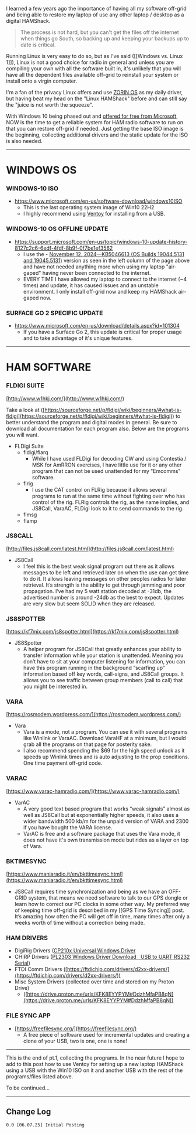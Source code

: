I learned a few years ago the importance of having all my software off-grid and being able to restore my laptop of use any other laptop /  desktop as a digital HAMShack.

>The process is not hard, but you can't get the files off the internet when things go South, so backing up and keeping your backups up to date is critical.  

Running Linux is very easy to do so, but as I've said ([[Windows vs. Linux 1]]), Linux is not a good choice for radio in general and unless you are compiling your own with all the software built in, it's unlikely that you will have all the dependent files available off-grid to reinstall your system or install onto a virgin computer.

I'm a fan of the privacy Linux offers and use [ZORIN OS](https://zorin.com/os/) as my daily driver, but having beat my head on the "Linux HAMShack" before and can still say the "juice is not worth the squeeze".

With Windows 10 being phased out and [offered for free from Microsoft](https://www.microsoft.com/en-us/software-download/windows10ISO), NOW is the time to get a reliable system for HAM radio software to run on that you can restore off-grid if needed.  Just getting the base ISO image is the beginning, collecting additional drivers and the static update for the ISO is also needed.

---
# WINDOWS OS
### WINDOWS-10 ISO
- https://www.microsoft.com/en-us/software-download/windows10ISO
	- This is the last operating system image of Win10 22H2
	- I highly recommend using [Ventoy](https://www.ventoy.net/en/doc_start.html) for installing from a USB.
### WINDOWS-10 OS OFFLINE UPDATE
- https://support.microsoft.com/en-us/topic/windows-10-update-history-8127c2c6-6edf-4fdf-8b9f-0f7be1ef3562
	- I use the - [November 12, 2024—KB5046613 (OS Builds 19044.5131 and 19045.5131)](https://support.microsoft.com/en-us/help/5046613) version as seen in the left column of the page above and have not needed anything more when using my laptop "air-gaped" having never been connected to the internet.
	- EVERY TIME I have allowed my laptop to connect to the internet (~4 times) and update, it has caused issues and an unstable environment.  I only install off-grid now and keep my HAMShack air-gaped now. 
### SURFACE GO 2 SPECIFIC UPDATE
- https://www.microsoft.com/en-us/download/details.aspx?id=101304
	- If you have a Surface Go 2, this update is critical for proper usage and to take advantage of it's unique features.

---
# HAM SOFTWARE
### FLDIGI SUITE 
[http://www.w1hkj.com/](http://www.w1hkj.com/)

Take a look at ([https://sourceforge.net/p/fldigi/wiki/beginners/#what-is-fldigi](https://sourceforge.net/p/fldigi/wiki/beginners/#what-is-fldigi)) to better understand the program and digital modes in general. Be sure to download all documentation for each program also. Below are the programs you will want.

- FLDigi Suite
    - fldigi/flarq
	    - While I have used FLDigi for decoding CW and using Contestia / MSK for AmRRON exercises, I have little use for it or any other program that can not be used unattended for my "Emcomms" software.
    - flrig
        - I use the CAT control on FLRig because it allows several programs to run at the same time without fighting over who has control of the rig. FLRig controls the rig, as the name implies, and JS8Call, VaraAC, FLDigi look to it to send commands to the rig. 
    - flmsg
    - flamp

### JS8CALL
[http://files.js8call.com/latest.html](http://files.js8call.com/latest.html)

- JS8Call
    - I feel this is the best weak signal program out there as it allows messages to be left and retrieved later on when the use can get time to do it.  It allows leaving messages on other peoples radios for later retrieval.  It’s strength is the ability to get through jamming and poor propagation. I’ve had my 5 watt station decoded at -31db, the advertised number is around -24db as the best to expect.  Updates are very slow but seem SOLID when they are released.

### JS8SPOTTER
[https://kf7mix.com/js8spotter.html](https://kf7mix.com/js8spotter.html)

- JS8Spotter
    - A helper program for JS8Call that greatly enhances your ability to transfer information while your station is unattended. Meaning you don’t have to sit at your computer listening for information, you can have this program running in the background “scarfing up” information based off key words, call-signs, and JS8Call groups.  It allows you to see traffic between group members (call to call) that you might be interested in.

### VARA
[https://rosmodem.wordpress.com/](https://rosmodem.wordpress.com/)

- Vara
    - Vara is a mode, not a program. You can use it with several programs like Winlink or VaraAC. Download VaraHF at a minimum, but I would grab all the programs on that page for posterity sake.
    - I also recommend spending the $69 for the high speed unlock as it speeds up Winlink times and is auto adjusting to the prop conditions.  One time payment off-grid code.

### VARAC
[https://www.varac-hamradio.com/](https://www.varac-hamradio.com/)

- VarAC
    - A very good text based program that works “weak signals” almost as well as JS8Call but at exponentially higher speeds, it also uses a wider bandwidth 500 kb/m for the unpaid version of VARA and 2300 if you have bought the VARA license.
    - VarAC is free and a software package that uses the Vara mode, it does not have it's own transmission mode but rides as a layer on top of Vara.

### BKTIMESYNC
[https://www.maniaradio.it/en/bkttimesync.html](https://www.maniaradio.it/en/bkttimesync.html)

- JS8Call requires time synchronization and being as we have an OFF-GRID system, that means we need software to talk to our GPS dongle or learn how to correct our PC clocks in some other way. My preferred way of keeping time off-grid is described in my [[GPS Time Syncing]] post.  It’s amazing how often the PC will get off in time, many times after only a weeks worth of time without a correction being made.

### HAM DRIVERS
- DigiRig Drivers ([CP210x Universal Windows Driver](https://www.silabs.com/developer-tools/usb-to-uart-bridge-vcp-drivers?tab=downloads)    
- CHIRP Drivers ([PL2303 Windows Driver Download   USB to UART RS232 Serial](https://www.prolific.com.tw/US/ShowProduct.aspx?p_id=225&pcid=41))
- FTDI Comm Drivers ([https://ftdichip.com/drivers/d2xx-drivers/](https://ftdichip.com/drivers/d2xx-drivers/))
- Misc System Drivers (collected over time and stored on my Proton Drive)
    - ([https://drive.proton.me/urls/KFK8EYYPYM#DdzhMfaPB8qN](https://drive.proton.me/urls/KFK8EYYPYM#DdzhMfaPB8qN))


### FILE SYNC APP
- [https://freefilesync.org/](https://freefilesync.org/)
	- A free piece of software used for incremental updates and creating a clone of your USB, two is one, one is none!

---
This is the end of pt.1, collecting the programs.  In the near future I hope to add to this post how to use Ventoy for setting up a new laptop HAMShack using a USB with the Win10 ISO on it and another USB with the rest of the programs/files listed above.

To be continued...


---
## Change Log
	0.0 [06.07.25] Initial Posting